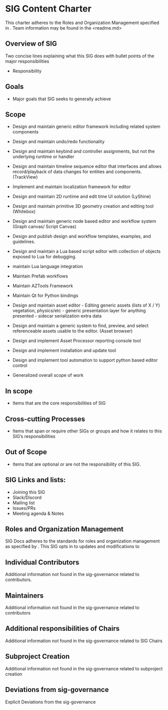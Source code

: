 # SIG Content Charter

This charter adheres to the Roles and Organization Management specified in <sig-governance>.
 Team information may be found in the <readme.md>

## Overview of SIG

Two concise lines explaining what this SIG does with bullet points of the major responsibilities

- Responsibility

## Goals

- Major goals that SIG seeks to generally achieve

## Scope
- Design and maintain generic editor framework including related system components
- Design and maintain undo/redo functionality
- Design and maintain keybind and controller assignments, but not the underlying runtime or handler
- Design and maintain timeline sequence editor that interfaces and allows record/playback of data changes for entities and components. (TrackView)
- Implement and maintain localization framework for editor
- Design and maintain 2D runtime and edit time UI solution (LyShine)
- Design and maintain primitive 3D geometry creation and editing tool (Whitebox)
- Design and maintain generic node based editor and workflow system (Graph canvas/ Script Canvas)
- Design and publish design and workflow templates, examples, and guidelines.
- Design and maintain a Lua based script editor with collection of objects exposed to Lua for debugging.
- maintain Lua language integration
- Maintain Prefab workflows
- Maintain AZTools Framework
- Maintain Qt for Python bindings 

- Design and maintain asset editor - Editing generic assets (lists of X / Y) vegetation, physics/etc - generic presentation layer for anything presented - sidecar serialization extra data
- Design and maintain a generic system to find, preview, and select referenceable assets usable to the editor. (Asset browser)

- Design and implement Asset Processor reporting console tool
- Design and implement installation and update tool
- Design and implement tool automation to support python based editor control

- Generalized overall scope of work

## In scope

- Items that are the core responsibilities of SIG

## Cross-cutting Processes

- Items that span or require other SIGs or groups and how it relates to this SIG’s responsibilities

## Out of Scope

- Items that are optional or are not the responsibility of this SIG.

## SIG Links and lists:

- Joining this SIG
- Slack/Discord
- Mailing list
- Issues/PRs
- Meeting agenda & Notes

## Roles and Organization Management

SIG Docs adheres to the standards for roles and organization management as specified by <sig-governance>. This SIG opts in to updates and modifications to <sig-governance>

## Individual Contributors

Additional information not found in the sig-governance related to contributors.

## Maintainers

Additional information not found in the sig-governance related to contributors

## Additional responsibilities of Chairs

Additional information not found in the sig-governance related to SIG Chairs

## Subproject Creation

Additional information not found in the sig-governance related to subproject creation

## Deviations from sig-governance

Explicit Deviations from the sig-governance
